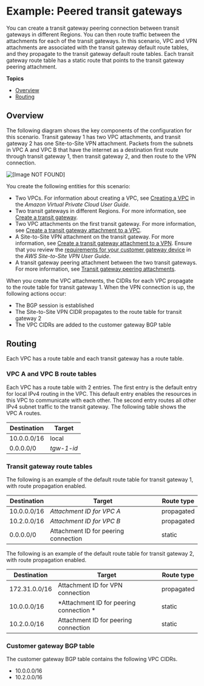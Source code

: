 # Example: Peered transit gateways<a name="transit-gateway-peering-scenario"></a>

You can create a transit gateway peering connection between transit gateways in different Regions\. You can then route traffic between the attachments for each of the transit gateways\. In this scenario, VPC and VPN attachments are associated with the transit gateway default route tables, and they propagate to the transit gateway default route tables\. Each transit gateway route table has a static route that points to the transit gateway peering attachment\.

**Topics**
+ [Overview](#transit-gateway-peering-overview)
+ [Routing](#transit-gateway-peering-routing)

## Overview<a name="transit-gateway-peering-overview"></a>

The following diagram shows the key components of the configuration for this scenario\. Transit gateway 1 has two VPC attachments, and transit gateway 2 has one Site\-to\-Site VPN attachment\. Packets from the subnets in VPC A and VPC B that have the internet as a destination first route through transit gateway 1, then transit gateway 2, and then route to the VPN connection\.

![\[Image NOT FOUND\]](http://docs.aws.amazon.com/vpc/latest/tgw/images/transit-gateway-peering.png)

You create the following entities for this scenario:
+ Two VPCs\. For information about creating a VPC, see [Creating a VPC](https://docs.aws.amazon.com/vpc/latest/userguide/working-with-vpcs.html#Create-VPC) in the *Amazon Virtual Private Cloud User Guide*\.
+ Two transit gateways in different Regions\. For more information, see [Create a transit gateway](tgw-transit-gateways.md#create-tgw)\.
+ Two VPC attachments on the first transit gateway\. For more information, see [Create a transit gateway attachment to a VPC](tgw-vpc-attachments.md#create-vpc-attachment)\.
+ A Site\-to\-Site VPN attachment on the transit gateway\. For more information, see [Create a transit gateway attachment to a VPN](tgw-vpn-attachments.md#create-vpn-attachment)\. Ensure that you review the [requirements for your customer gateway device](https://docs.aws.amazon.com/vpn/latest/s2svpn/your-cgw.html#CGRequirements) in the *AWS Site\-to\-Site VPN User Guide*\.
+ A transit gateway peering attachment between the two transit gateways\. For more information, see [Transit gateway peering attachments](tgw-peering.md)\.

When you create the VPC attachments, the CIDRs for each VPC propagate to the route table for transit gateway 1\. When the VPN connection is up, the following actions occur:
+ The BGP session is established
+ The Site\-to\-Site VPN CIDR propagates to the route table for transit gateway 2
+ The VPC CIDRs are added to the customer gateway BGP table

## Routing<a name="transit-gateway-peering-routing"></a>

Each VPC has a route table and each transit gateway has a route table\.

### VPC A and VPC B route tables<a name="transit-gateway-centralized-router-vpc-route-tables"></a>

Each VPC has a route table with 2 entries\. The first entry is the default entry for local IPv4 routing in the VPC\. This default entry enables the resources in this VPC to communicate with each other\. The second entry routes all other IPv4 subnet traffic to the transit gateway\. The following table shows the VPC A routes\.


| Destination | Target | 
| --- | --- | 
|  10\.0\.0\.0/16  |  local  | 
|  0\.0\.0\.0/0  |  *tgw\-1\-id*  | 

### Transit gateway route tables<a name="transit-gateway-centralized-router-tgw-route-table"></a>

The following is an example of the default route table for transit gateway 1, with route propagation enabled\.


| Destination | Target | Route type | 
| --- | --- | --- | 
|  10\.0\.0\.0/16  |  *Attachment ID for VPC A*  |  propagated  | 
|  10\.2\.0\.0/16  |  *Attachment ID for VPC B*  |  propagated  | 
|  0\.0\.0\.0/0  | Attachment ID for peering connection  |  static  | 

The following is an example of the default route table for transit gateway 2, with route propagation enabled\.


| Destination | Target | Route type | 
| --- | --- | --- | 
|  172\.31\.0\.0/16  | Attachment ID for VPN connection  |  propagated  | 
|  10\.0\.0\.0/16  |  *Attachment ID for peering connection *  |  static  | 
|  10\.2\.0\.0/16  | Attachment ID for peering connection  | static | 

### Customer gateway BGP table<a name="transit-gateway-centralized-router-vpn-route-table"></a>

The customer gateway BGP table contains the following VPC CIDRs\.
+ 10\.0\.0\.0/16
+ 10\.2\.0\.0/16